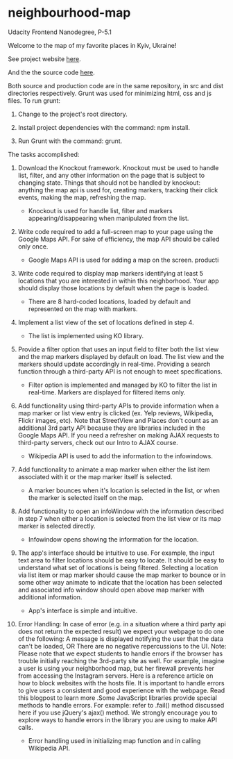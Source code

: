 # neighbourhood-map
Udacity Frontend Nanodegree, P-5.1

Welcome to the map of my favorite places in Kyiv, Ukraine!

See project website [here](http://aviun.github.io/neighbourhood-map/dist).

And the the source code [here](https://github.com/aviun/neighbourhood-map/tree/master/src).

Both source and production code are in the same repository, in src and dist directories respectively. 
Grunt was used for minimizing html, css and js files.
To run grunt: 

1. Change to the project's root directory.

2. Install project dependencies with the command: npm install.

3. Run Grunt with the command: grunt.


The tasks accomplished:

1. Download the Knockout framework. Knockout must be used to handle list, filter, and any other information on the page that is subject to changing state. Things that should not be handled by knockout: anything the map api is used for, creating markers, tracking their click events, making the map, refreshing the map.
    - Knockout is used for handle list, filter and markers appearing/disappearing when manipulated from the list.

2. Write code required to add a full-screen map to your page using the Google Maps API. For sake of efficiency, the map API should be called only once.
    - Google Maps API is used for adding a map on the screen. 
producti
3. Write code required to display map markers identifying at least 5 locations that you are interested in within this neighborhood. Your app should display those locations by default when the page is loaded.
    - There are 8 hard-coded locations, loaded by default and represented on the map with markers.

4. Implement a list view of the set of locations defined in step 4.
    - The list is implemented using KO library.

5. Provide a filter option that uses an input field to filter both the list view and the map markers displayed by default on load. The list view and the markers should update accordingly in real-time. Providing a search function through a third-party API is not enough to meet specifications.
    - Filter option is implemented and managed by KO to filter the list in real-time. Markers are displayed for filtered items only.

6. Add functionality using third-party APIs to provide information when a map marker or list view entry is clicked (ex. Yelp reviews, Wikipedia, Flickr images, etc). Note that StreetView and Places don't count as an additional 3rd party API because they are libraries included in the Google Maps API. If you need a refresher on making AJAX requests to third-party servers, check out our Intro to AJAX course.
    - Wikipedia API is used to add the information to the infowindows.

7. Add functionality to animate a map marker when either the list item associated with it or the map marker itself is selected.
    - A marker bounces when it's location is selected in the list, or when the marker is selected itself on the map.
    
8. Add functionality to open an infoWindow with the information described in step 7 when either a location is selected from the list view or its map marker is selected directly.
    -  Infowindow opens showing the information for the location.

9. The app's interface should be intuitive to use. For example, the input text area to filter locations should be easy to locate. It should be easy to understand what set of locations is being filtered. Selecting a location via list item or map marker should cause the map marker to bounce or in some other way animate to indicate that the location has been selected and associated info window should open above map marker with additional information.
    - App's interface is simple and intuitive.

10. Error Handling: In case of error (e.g. in a situation where a third party api does not return the expected result) we expect your webpage to do one of the following: A message is displayed notifying the user that the data can't be loaded, OR There are no negative repercussions to the UI. Note: Please note that we expect students to handle errors if the browser has trouble initially reaching the 3rd-party site as well. For example, imagine a user is using your neighborhood map, but her firewall prevents her from accessing the Instagram servers. Here is a reference article on how to block websites with the hosts file. It is important to handle errors to give users a consistent and good experience with the webpage. Read this blogpost to learn more .Some JavaScript libraries provide special methods to handle errors. For example: refer to .fail() method discussed here if you use jQuery's ajax() method. We strongly encourage you to explore ways to handle errors in the library you are using to make API calls.
    - Error handling used in initializing map function and in calling Wikipedia API. 

